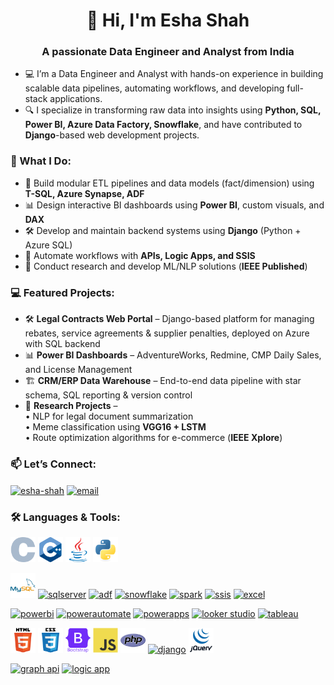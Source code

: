 <h1 align="center">👋 Hi, I'm Esha Shah</h1>
<h3 align="center">A passionate Data Engineer and Analyst from India</h3>

- 💻 I’m a Data Engineer and Analyst with hands-on experience in building scalable data pipelines, automating workflows, and developing full-stack applications.  
- 🔍 I specialize in transforming raw data into insights using **Python, SQL, Power BI, Azure Data Factory, Snowflake**, and have contributed to **Django**-based web development projects.

<h3 align="left">🔧 What I Do:</h3>

- 🧩 Build modular ETL pipelines and data models (fact/dimension) using **T-SQL, Azure Synapse, ADF**  
- 📊 Design interactive BI dashboards using **Power BI**, custom visuals, and **DAX**  
- 🛠️ Develop and maintain backend systems using **Django** (Python + Azure SQL)  
- 🔁 Automate workflows with **APIs, Logic Apps, and SSIS**  
- 🤖 Conduct research and develop ML/NLP solutions (**IEEE Published**)

<h3 align="left">💻 Featured Projects:</h3>

- 🛠️ **Legal Contracts Web Portal** – Django-based platform for managing rebates, service agreements & supplier penalties, deployed on Azure with SQL backend  
- 📊 **Power BI Dashboards** – AdventureWorks, Redmine, CMP Daily Sales, and License Management  
- 🏗️ **CRM/ERP Data Warehouse** – End-to-end data pipeline with star schema, SQL reporting & version control  
- 🤖 **Research Projects** –  
  • NLP for legal document summarization  
  • Meme classification using **VGG16 + LSTM**  
  • Route optimization algorithms for e-commerce (**IEEE Xplore**)

<h3 align="left">📫 Let’s Connect:</h3>

<p align="left">
<a href="https://www.linkedin.com/in/esha-shah-774a85218" target="blank"><img align="center" src="https://raw.githubusercontent.com/rahuldkjain/github-profile-readme-generator/master/src/images/icons/Social/linked-in-alt.svg" alt="esha-shah" height="30" width="40" /></a>
<a href="mailto:eshaashah2002@gmail.com"><img align="center" src="https://cdn-icons-png.flaticon.com/512/732/732200.png" alt="email" height="30" width="40"/></a>
</p>

<h3 align="left">🛠️ Languages & Tools:</h3>

<p align="left">
<!-- Programming Languages -->
<a href="https://www.cprogramming.com/" target="_blank"><img src="https://raw.githubusercontent.com/devicons/devicon/master/icons/c/c-original.svg" alt="c" width="40" height="40"/></a>
<a href="https://www.w3schools.com/cpp/" target="_blank"><img src="https://raw.githubusercontent.com/devicons/devicon/master/icons/cplusplus/cplusplus-original.svg" alt="cplusplus" width="40" height="40"/></a>
<a href="https://www.java.com" target="_blank"><img src="https://raw.githubusercontent.com/devicons/devicon/master/icons/java/java-original.svg" alt="java" width="40" height="40"/></a>
<a href="https://www.python.org" target="_blank"><img src="https://raw.githubusercontent.com/devicons/devicon/master/icons/python/python-original.svg" alt="python" width="40" height="40"/></a>

<!-- Database & ETL -->
<a href="https://www.mysql.com/" target="_blank"><img src="https://raw.githubusercontent.com/devicons/devicon/master/icons/mysql/mysql-original-wordmark.svg" alt="mysql" width="40" height="40"/></a>
<a href="https://learn.microsoft.com/en-us/sql/ssms/" target="_blank"><img src="https://www.svgrepo.com/show/303229/microsoft-sql-server-logo.svg" alt="sqlserver" width="40" height="40"/></a>
<a href="https://azure.microsoft.com/en-us/products/data-factory/" target="_blank"><img src="https://www.vectorlogo.zone/logos/microsoft_azure/microsoft_azure-icon.svg" alt="adf" width="40" height="40"/></a>
<a href="https://www.snowflake.com/" target="_blank"><img src="https://avatars.githubusercontent.com/u/17219288?s=200&v=4" alt="snowflake" width="40" height="40"/></a>
<a href="https://spark.apache.org/docs/latest/api/python/" target="_blank"><img src="https://upload.wikimedia.org/wikipedia/commons/f/f3/Apache_Spark_logo.svg" alt="spark" width="40" height="40"/></a>
<a href="https://www.microsoft.com/en-us/sql-server/integration-services" target="_blank"><img src="https://learn.microsoft.com/en-us/sql/integration-services/media/ssis-logo.png" alt="ssis" width="40" height="40"/></a>
<a href="https://www.microsoft.com/en-us/microsoft-365/excel" target="_blank"><img src="https://cdn.worldvectorlogo.com/logos/microsoft-excel-2013.svg" alt="excel" width="40" height="40"/></a>

<!-- Power Platform & BI -->
<a href="https://powerbi.microsoft.com/" target="_blank"><img src="https://img.icons8.com/color/48/power-bi.png" alt="powerbi" width="40" height="40"/></a>
<a href="https://flow.microsoft.com/" target="_blank"><img src="https://img.icons8.com/color/48/microsoft-flow.png" alt="powerautomate" width="40" height="40"/></a>
<a href="https://powerapps.microsoft.com/" target="_blank"><img src="https://img.icons8.com/color/48/microsoft-powerapps.png" alt="powerapps" width="40" height="40"/></a>
<a href="https://lookerstudio.google.com/" target="_blank"><img src="https://www.gstatic.com/lookerstudio/images/favicon_96.png" alt="looker studio" width="40" height="40"/></a>
<a href="https://www.tableau.com/" target="_blank"><img src="https://www.vectorlogo.zone/logos/tableau/tableau-icon.svg" alt="tableau" width="40" height="40"/></a>

<!-- Web Development -->
<a href="https://developer.mozilla.org/en-US/docs/Web/HTML" target="_blank"><img src="https://raw.githubusercontent.com/devicons/devicon/master/icons/html5/html5-original-wordmark.svg" alt="html" width="40" height="40"/></a>
<a href="https://developer.mozilla.org/en-US/docs/Web/CSS" target="_blank"><img src="https://raw.githubusercontent.com/devicons/devicon/master/icons/css3/css3-original-wordmark.svg" alt="css" width="40" height="40"/></a>
<a href="https://getbootstrap.com/" target="_blank"><img src="https://raw.githubusercontent.com/devicons/devicon/master/icons/bootstrap/bootstrap-plain-wordmark.svg" alt="bootstrap" width="40" height="40"/></a>
<a href="https://www.javascript.com/" target="_blank"><img src="https://raw.githubusercontent.com/devicons/devicon/master/icons/javascript/javascript-original.svg" alt="js" width="40" height="40"/></a>
<a href="https://www.php.net/" target="_blank"><img src="https://raw.githubusercontent.com/devicons/devicon/master/icons/php/php-original.svg" alt="php" width="40" height="40"/></a>
<a href="https://www.djangoproject.com/" target="_blank"><img src="https://cdn.worldvectorlogo.com/logos/django.svg" alt="django" width="40" height="40"/></a>
<a href="https://jquery.com/" target="_blank"><img src="https://raw.githubusercontent.com/devicons/devicon/master/icons/jquery/jquery-original-wordmark.svg" alt="jquery" width="40" height="40"/></a>

<!-- APIs -->
<a href="https://learn.microsoft.com/en-us/graph/overview" target="_blank"><img src="https://learn.microsoft.com/en-us/media/logos/logo-ms-graph.svg" alt="graph api" width="40" height="40"/></a>
<a href="https://learn.microsoft.com/en-us/azure/logic-apps/" target="_blank"><img src="https://static-00.iconduck.com/assets.00/azure-logic-apps-icon-512x512-m86jfwzk.png" alt="logic app" width="40" height="40"/></a>

</p>

